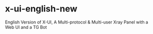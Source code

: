 # x-ui-english-new
English Version of X-UI, A Multi-protocol &amp; Multi-user Xray Panel with a Web UI and a TG Bot
